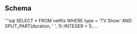 ## Schema
'''sql
SELECT * 
FROM netflix 
WHERE type = 'TV Show'
AND SPLIT_PART(duration, ' ', 1)::INTEGER > 5;
...